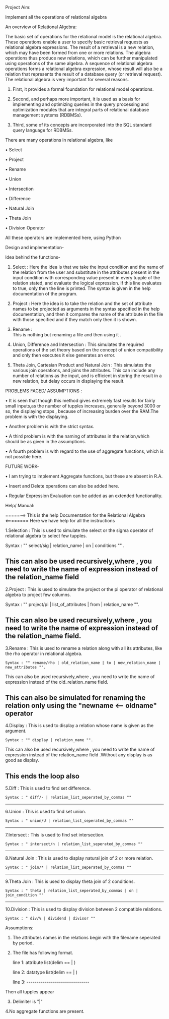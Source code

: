 Project Aim: 

Implement all the operations of relational algebra

An overview of Relational Algebra:


The basic set of operations for the relational model is the relational algebra. These operations enable a user to specify basic retrieval requests as relational algebra expressions. The result of a retrieval is a new relation, which may have been formed from one or more relations. The algebra operations thus produce new relations, which can be further manipulated using operations of the same algebra. A sequence of relational algebra operations forms a relational algebra expression, whose result will also be a relation that represents the result of a database query (or retrieval request).
The relational algebra is very important for several reasons.

1. First, it provides a formal foundation for relational model operations. 

2. Second, and perhaps more important, it is used as a basis for implementing and optimizing queries in the query processing and optimization modules that are integral parts of relational database management systems (RDBMSs).

3. Third, some of its concepts are incorporated into the SQL standard query language for RDBMSs.

 
There are many operations in relational algebra, like

•	Select

•	Project

•	Rename

•	Union

•	Intersection

•	Difference

•	Natural Join

•	Theta Join

•	Division Operator

All these operators are implemented here, using Python


Design and implementation-

Idea behind the functions-

1.	Select :
Here the idea is that we take the input condition and the name of the relation from the user and substitute in the attributes present in the input condition with corresponding value present in every tupple of the relation stated, and evaluate the logical expression. If this line evaluates to true, only then the line is printed.
The syntax is given in the help documentation of the program.

2.	Project :
Here the idea is to take the relation and the set of attribute names to be projected as arguments in the syntax specified in the help documentation, and then it compares the name of the attribute in the file with those specified and if they match only then it is shown.

3.	Rename :   
This is nothing but renaming a file and then using it
.
4.	Union, Difference and Intersection :
This simulates the required operations of the set theory based on the concept of union compatibility and only then executes it else generates an error.

5.	Theta Join, Cartesian Product and Natural Join :
This simulates the various join operations, and joins the attributes. This can include any number of relations as the input, and is efficient in storing the result in a new relation, but delay occurs in displaying the result.


PROBLEMS FACED/ ASSUMPTIONS :


•	It is seen that though this method gives extremely fast results for fairly small inputs,as the number of tupples  increases, generally beyond 3000 or so, the displaying stops , because of increasing burden over the RAM.The problem is with the displaying.

•	Another problem is with the strict syntax.

•	A third problem is with the naming of attributes in the relation,which should be as given in the assumptions.

•	A fourth  problem is with regard to the use of aggregate functions, which is not possible here.



FUTURE WORK-


•	I am trying to implement Aggregate functions, but these are absent in R.A.

•	Insert and Delete operations can also be added here.

•	Regular Expression Evaluation can be added as an extended functionality.


Help/ Manual:

=======> This is the help Documentation for the Relational Algebra <========
	Here we have help for all the instructions

1.Selection :
	This is used to simulate the select or the sigma operator of relational algebra to select few tupples.

   Syntax : "" select/sig | relation_name | on | conditions "" .

This can also be used recursively,where , you need to write the name of expression instead of the relation_name field
--------------------------------------------------------------------------------------------------------------------------------------------------

2.Project :
	This is used to simulate the project or the pi operator of relational algebra to project few columns.

   Syntax : "" project/pi | list_of_attributes | from | relation_name "".

This can also be used recursively,where , you need to write the name of expression instead of the relation_name field.
--------------------------------------------------------------------------------------------------------------------------------------------------

3.Rename :
	This is used to rename a relation along with all its attributes, like the rho operator in relational algebra.

    Syntax : "" rename/rho | old_relation_name | to | new_relation_name | new_attributes "". 

This can also be used recursively,where , you need to write the name of expression instead of the old_relation_name field. 

This can also be simulated for renaming the relation only using the "newname <-- oldname" operator
--------------------------------------------------------------------------------------------------------------------------------------------------

4.Display :
	This is used to display a relation whose name is given as the argument.

    Syntax : "" display | relation_name "". 

This can also be used recursively,where , you need to write the name of expression instead of the relation_name field .Without any display is as good as display. 

This ends the loop also
--------------------------------------------------------------------------------------------------------------------------------------------------

5.Diff :
	This is used to find set difference.

    Syntax : " diff/- | relation_list_seperated_by_commas ""

--------------------------------------------------------------------------------------------------------------------------------------------------

6.Union :
	This is used to find set union.

    Syntax : " union/U | relation_list_seperated_by_commas ""
	

--------------------------------------------------------------------------------------------------------------------------------------------------

7.Intersect :
	This is used to find set intersection.

    Syntax : " intersect/n | relation_list_seperated_by_commas ""


--------------------------------------------------------------------------------------------------------------------------------------------------

8.Natural Join :
	This is used to display natural join of 2 or more relation.

    Syntax : " join/* | relation_list_seperated_by_commas ""
	

--------------------------------------------------------------------------------------------------------------------------------------------------

9.Theta Join :
	This is used to display theta join of 2 conditions.

    Syntax : " theta | relation_list_seperated_by_commas | on | join_condition ""

--------------------------------------------------------------------------------------------------------------------------------------------------

10.Division :
	This is used to display division between 2 compatible relations.

    Syntax : " div/% | dividend | divisor ""



Assumptions:


1. The attributes names in the relations begin with the filename seperated by period.

2. The file has following format.

	line 1: attribute list(delim == | )

	line 2: datatype list(delim == | )

	line 3: -------------------------------

Then all tupples appear

3. Delimiter is "|"

4.No aggregate functions are present.

